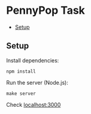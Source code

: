 # PennyPop Task

* [Setup](#setup)

## Setup

Install dependencies:
```
npm install
```

Run the server (Node.js):
```
make server
```

Check [localhost:3000](http://localhost:3000)
